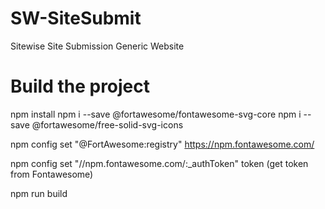 # SW-SiteSubmit

Sitewise Site Submission Generic Website

# Build the project

npm install
npm i --save @fortawesome/fontawesome-svg-core 
npm i --save @fortawesome/free-solid-svg-icons

npm config set "@FortAwesome:registry" 
https://npm.fontawesome.com/ 

npm config set "//npm.fontawesome.com/:_authToken" token (get token from Fontawesome) 

npm run build